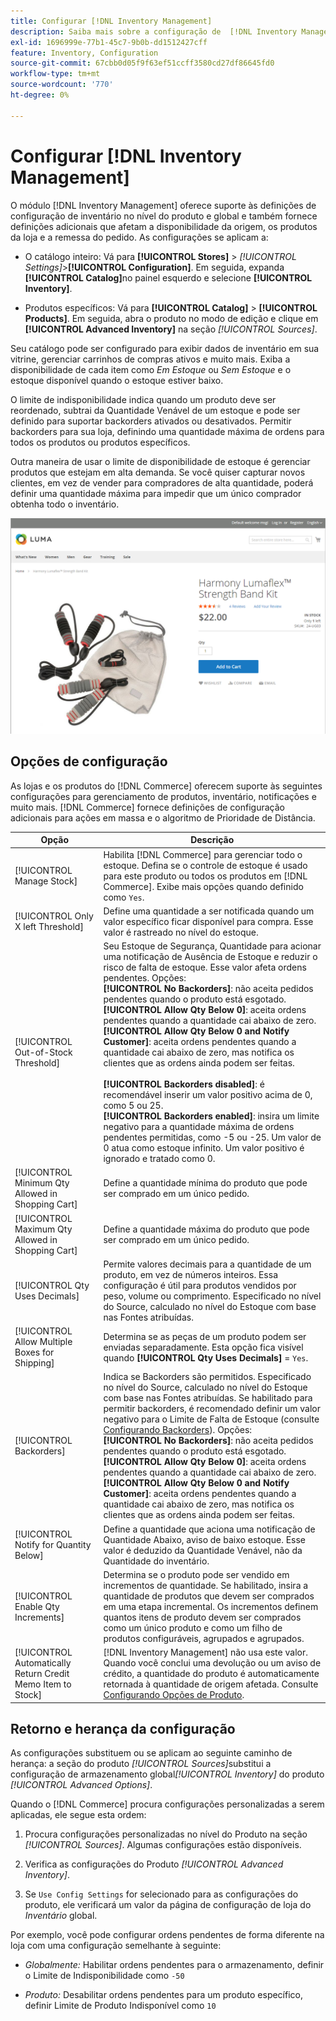 ```yaml
---
title: Configurar [!DNL Inventory Management]
description: Saiba mais sobre a configuração de  [!DNL Inventory Management]  opções que determinam a disponibilidade de origem, os produtos da loja e a remessa do pedido.
exl-id: 1696999e-77b1-45c7-9b0b-dd1512427cff
feature: Inventory, Configuration
source-git-commit: 67cbb0d05f9f63ef51ccff3580cd27df86645fd0
workflow-type: tm+mt
source-wordcount: '770'
ht-degree: 0%

---
```


# Configurar [!DNL Inventory Management]

O módulo [!DNL Inventory Management] oferece suporte às definições de configuração de inventário no nível do produto e global e também fornece definições adicionais que afetam a disponibilidade da origem, os produtos da loja e a remessa do pedido. As configurações se aplicam a:

- O catálogo inteiro: Vá para **[!UICONTROL Stores]** > _[!UICONTROL Settings]_>**[!UICONTROL Configuration]**. Em seguida, expanda **[!UICONTROL Catalog]**&#x200B;no painel esquerdo e selecione **[!UICONTROL Inventory]**.

- Produtos específicos: Vá para **[!UICONTROL Catalog]** > **[!UICONTROL Products]**. Em seguida, abra o produto no modo de edição e clique em **[!UICONTROL Advanced Inventory]** na seção _[!UICONTROL Sources]_.

Seu catálogo pode ser configurado para exibir dados de inventário em sua vitrine, gerenciar carrinhos de compras ativos e muito mais. Exiba a disponibilidade de cada item como _Em Estoque_ ou _Sem Estoque_ e o estoque disponível quando o estoque estiver baixo.

O limite de indisponibilidade indica quando um produto deve ser reordenado, subtrai da Quantidade Venável de um estoque e pode ser definido para suportar backorders ativados ou desativados. Permitir backorders para sua loja, definindo uma quantidade máxima de ordens para todos os produtos ou produtos específicos.

Outra maneira de usar o limite de disponibilidade de estoque é gerenciar produtos que estejam em alta demanda. Se você quiser capturar novos clientes, em vez de vender para compradores de alta quantidade, poderá definir uma quantidade máxima para impedir que um único comprador obtenha todo o inventário.

![Exemplo de Em Estoque, Somente 1 Restante](assets/storefront-stock-options-1-left.png)

## Opções de configuração

As lojas e os produtos do [!DNL Commerce] oferecem suporte às seguintes configurações para gerenciamento de produtos, inventário, notificações e muito mais. [!DNL Commerce] fornece definições de configuração adicionais para ações em massa e o algoritmo de Prioridade de Distância.

| Opção | Descrição |
|--|--|
| [!UICONTROL Manage Stock] | Habilita [!DNL Commerce] para gerenciar todo o estoque. Defina se o controle de estoque é usado para este produto ou todos os produtos em [!DNL Commerce]. Exibe mais opções quando definido como `Yes`. |
| [!UICONTROL Only X left Threshold] | Define uma quantidade a ser notificada quando um valor específico ficar disponível para compra. Esse valor é rastreado no nível do estoque. |
| [!UICONTROL Out-of-Stock Threshold] | Seu Estoque de Segurança, Quantidade para acionar uma notificação de Ausência de Estoque e reduzir o risco de falta de estoque. Esse valor afeta ordens pendentes. Opções:<br />**[!UICONTROL No Backorders]**: não aceita pedidos pendentes quando o produto está esgotado.<br />**[!UICONTROL Allow Qty Below 0]**: aceita ordens pendentes quando a quantidade cai abaixo de zero.<br />**[!UICONTROL Allow Qty Below 0 and Notify Customer]**: aceita ordens pendentes quando a quantidade cai abaixo de zero, mas notifica os clientes que as ordens ainda podem ser feitas.<br /><br />**[!UICONTROL Backorders disabled]**: é recomendável inserir um valor positivo acima de 0, como 5 ou 25. <br/>**[!UICONTROL Backorders enabled]**: insira um limite negativo para a quantidade máxima de ordens pendentes permitidas, como -5 ou -25. Um valor de 0 atua como estoque infinito. Um valor positivo é ignorado e tratado como 0. |
| [!UICONTROL Minimum Qty Allowed in Shopping Cart] | Define a quantidade mínima do produto que pode ser comprado em um único pedido. |
| [!UICONTROL Maximum Qty Allowed in Shopping Cart] | Define a quantidade máxima do produto que pode ser comprado em um único pedido. |
| [!UICONTROL Qty Uses Decimals] | Permite valores decimais para a quantidade de um produto, em vez de números inteiros. Essa configuração é útil para produtos vendidos por peso, volume ou comprimento. Especificado no nível do Source, calculado no nível do Estoque com base nas Fontes atribuídas. |
| [!UICONTROL Allow Multiple Boxes for Shipping] | Determina se as peças de um produto podem ser enviadas separadamente. Esta opção fica visível quando **[!UICONTROL Qty Uses Decimals]** = `Yes`. |
| [!UICONTROL Backorders] | Indica se Backorders são permitidos. Especificado no nível do Source, calculado no nível do Estoque com base nas Fontes atribuídas. Se habilitado para permitir backorders, é recomendado definir um valor negativo para o Limite de Falta de Estoque (consulte [Configurando Backorders](backorders.md)). Opções:<br />**[!UICONTROL No Backorders]**: não aceita pedidos pendentes quando o produto está esgotado.<br />**[!UICONTROL Allow Qty Below 0]**: aceita ordens pendentes quando a quantidade cai abaixo de zero.<br />**[!UICONTROL Allow Qty Below 0 and Notify Customer]**: aceita ordens pendentes quando a quantidade cai abaixo de zero, mas notifica os clientes que as ordens ainda podem ser feitas. |
| [!UICONTROL Notify for Quantity Below] | Define a quantidade que aciona uma notificação de Quantidade Abaixo, aviso de baixo estoque. Esse valor é deduzido da Quantidade Venável, não da Quantidade do inventário. |
| [!UICONTROL Enable Qty Increments] | Determina se o produto pode ser vendido em incrementos de quantidade. Se habilitado, insira a quantidade de produtos que devem ser comprados em uma etapa incremental. Os incrementos definem quantos itens de produto devem ser comprados como um único produto e como um filho de produtos configuráveis, agrupados e agrupados. |
| [!UICONTROL Automatically Return Credit Memo Item to Stock] | [!DNL Inventory Management] não usa este valor. Quando você conclui uma devolução ou um aviso de crédito, a quantidade do produto é automaticamente retornada à quantidade de origem afetada. Consulte [Configurando Opções de Produto](product-options.md). |

## Retorno e herança da configuração

As configurações substituem ou se aplicam ao seguinte caminho de herança: a seção do produto _[!UICONTROL Sources]_&#x200B;substitui a configuração de armazenamento global&#x200B;_[!UICONTROL Inventory]_ do produto _[!UICONTROL Advanced Options]_.

Quando o [!DNL Commerce] procura configurações personalizadas a serem aplicadas, ele segue esta ordem:

1. Procura configurações personalizadas no nível do Produto na seção _[!UICONTROL Sources]_. Algumas configurações estão disponíveis.

1. Verifica as configurações do Produto _[!UICONTROL Advanced Inventory]_.

1. Se `Use Config Settings` for selecionado para as configurações do produto, ele verificará um valor da página de configuração de loja do _Inventário_ global.

Por exemplo, você pode configurar ordens pendentes de forma diferente na loja com uma configuração semelhante à seguinte:

- _Globalmente:_ Habilitar ordens pendentes para o armazenamento, definir o Limite de Indisponibilidade como `-50`

- _Produto:_ Desabilitar ordens pendentes para um produto específico, definir Limite de Produto Indisponível como `10`
